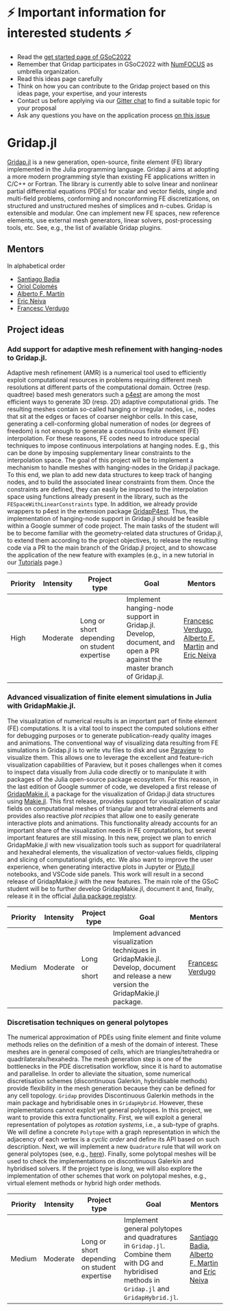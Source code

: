 # ⚡ Important information for interested students  ⚡
- Read the [get started page of GSoC2022](https://summerofcode.withgoogle.com/get-started/)
- Remember that Gridap participates in GSoC2022 with [NumFOCUS](https://numfocus.org/) as umbrella organization.
- Read this ideas page carefully
- Think on how you can contribute to the Gridap project based on this ideas page, your expertise, and your interests
- Contact us before applying via our [Gitter chat](https://gitter.im/Gridap-jl/community) to find a suitable topic for your proposal
- Ask any questions you have on the application process [on this issue](https://github.com/gridap/GSoC/issues/6)

# Gridap.jl

[Gridap.jl](https://github.com/gridap/Gridap.jl) is a new generation, open-source, finite element (FE) library implemented in the Julia programming language. Gridap.jl aims at adopting a more modern programming style than existing FE applications written in C/C++ or Fortran.  The library is currently able to solve linear and nonlinear partial differential equations (PDEs) for scalar and vector fields, single and multi-field problems, conforming and nonconforming FE discretizations, on structured and unstructured meshes of simplices and n-cubes. Gridap is extensible and modular. One can implement new FE spaces, new reference elements, use external mesh generators, linear solvers, post-processing tools, etc. See, e.g., the list of available Gridap plugins.


## Mentors

In alphabetical order
- [Santiago Badia](https://github.com/santiagobadia)
- [Oriol Colomés](https://github.com/oriolcg)
- [Alberto F. Martín](https://github.com/amartinhuertas)
- [Eric Neiva](https://github.com/ericneiva)
- [Francesc Verdugo](https://github.com/fverdugo)

## Project ideas

### Add support for adaptive mesh refinement with hanging-nodes to Gridap.jl.

Adaptive mesh refinement (AMR) is a numerical tool used to efficiently exploit computational resources in problems requiring different mesh resolutions at different parts of the computational domain. Octree (resp. quadtree) based mesh generators such a [p4est](https://www.p4est.org/) are among the most efficient ways to generate 3D (resp. 2D) adaptive computational grids. The resulting meshes contain so-called hanging or irregular nodes, i.e., nodes that sit at the edges or faces of coarser neighbor cells. In this case, generating a cell-conforming global numeration of nodes (or degrees of freedom) is not enough to generate a continuous finite element (FE) interpolation. For these reasons, FE codes need to introduce special techniques to impose continuous interpolations at hanging nodes. E.g., this can be done by imposing supplementary linear constraints to the interpolation space. The goal of this project will be to implement a mechanism to handle meshes with hanging-nodes in the Gridap.jl package. To this end, we plan to add new data structures to keep track of hanging nodes, and to build the associated linear constraints from them. Once the constraints are defined, they can easily be imposed to the interpolation space using functions already present in the library, such as the `FESpaceWithLinearConstraints` type. In addition, we already provide wrappers to p4est in the extension package [GridapP4est](https://github.com/gridap/GridapP4est.jl). Thus, the implementation of hanging-node support in Gridap.jl should be feasible within a Google summer of code project. The main tasks of the student will be to become familiar with the geometry-related data structures of Gridap.jl, to extend them according to the project objectives, to release the resulting code via a PR to the main branch of the Gridap.jl project, and to showcase the application of the new feature with examples (e.g., in a new tutorial in our [Tutorials](https://gridap.github.io/Tutorials/dev/) page.)


| **Priority** | **Intensity** | **Project type** | **Goal**  | **Mentors** |
| ------------ | ------------- | ---------------- | --------- | ----------- |
|  High  | Moderate | Long or short depending on student expertise | Implement hanging-node support in Gridap.jl. Develop, document, and open a PR against the master branch of Gridap.jl. |  [Francesc Verdugo](https://github.com/fverdugo), [Alberto F. Martin](https://github.com/amartinhuertas) and [Eric Neiva](https://github.com/ericneiva)

### Advanced visualization of finite element simulations in Julia with GridapMakie.jl.
The visualization of numerical results is an important part of finite element (FE) computations. It is a vital tool to inspect the computed solutions either for debugging purposes or to generate publication-ready quality images and animations. The conventional way of visualizing data resulting from FE simulations in Gridap.jl is to write vtu files to disk and use [Paraview](https://www.paraview.org/) to visualize them. This allows one to leverage the excellent and feature-rich visualization capabilities of Paraview, but it poses challenges when it comes to inspect data visually from Julia code directly or to manipulate it with packages of the Julia open-source package ecosystem. For this reason, in the last edition of Google summer of code, we developed a first release of [GridapMakie.jl](https://github.com/gridap/GridapMakie.jl), a package for the visualization of Gridap.jl data structures using [Makie.jl](https://github.com/JuliaPlots/Makie.jl). This first release, provides support for visualization of scalar fields on computational meshes of triangular and tetrahedral elements and provides also reactive *plot recipies* that allow one to easily generate interactive plots and animations. This functionality already accounts for an important share of the visualization needs in FE computations, but several important features are still missing. In this new, project we plan to enrich GridapMakie.jl with new visualization tools such as support for quadrilateral and hexahedral elements, the visualization of vector-values fields, clipping and slicing of computational grids, etc. We also want to improve the user experience, when generating interactive plots in Jupyter or [Pluto.jl](https://github.com/fonsp/Pluto.jl) notebooks, and VSCode side panels. This work will result in a second release of GridapMakie.jl with the new features. The main role of the GSoC student will be to further develop GridapMakie.jl, document it and, finally, release it in the official [Julia package registry](https://github.com/JuliaRegistries/General).

| **Priority** | **Intensity** | **Project type** | **Goal**  | **Mentors** |
| ------------ | ------------- | ---------------- | --------- | ----------- |
|  Medium  | Moderate | Long or short  | Implement advanced visualization techniques in GridapMakie.jl. Develop, document and release a new version the GridapMakie.jl package. |  [Francesc Verdugo](https://github.com/fverdugo)

### Discretisation techniques on general polytopes 

The numerical approximation of PDEs using finite element and finite volume methods relies on the definition of a mesh of the domain of interest. These meshes are in general composed of _cells_, which are  triangles/tetrahedra or quadrilaterals/hexahedra. The mesh generation step is one of the bottlenecks in the PDE discretisation workflow, since it is hard to automatise and parallelise. In order to alleviate the situation, some numerical discretisation schemes (discontinuous Galerkin, hybridisable methods) provide flexibility in the mesh generation because they can be defined for any cell topology. `Gridap` provides Discontinuous Galerkin methods in the main package and hybridisable ones in `GridapHybrid`. However, these implementations cannot exploit yet general polytopes. In this project, we want to provide this extra functionality. First, we will exploit a general representation of polytopes as _rotation systems_, i.e., a sub-type of graphs. We will define a concrete `Polytope` with a graph representation in which the adjacency of each vertex is a _cyclic order_ and define its API based on such description. Next, we will implement a new `Quadrature` rule that will work on general polytopes (see, e.g., [here](http://dilbert.engr.ucdavis.edu/~suku/quadrature/hni-curvedsolid.pdf)). Finally, some polytopal meshes will be used to check the implementations on discontinuous Galerkin and hybridised solvers. If the project type is _long_, we will also explore the implementation of other schemes that work on polytopal meshes, e.g., virtual element methods or hybrid high order methods.

| **Priority** | **Intensity** | **Project type** | **Goal**  | **Mentors** |
| ------------ | ------------- | ---------------- | --------- | ----------- |
|  Medium  | Moderate | Long or short depending on student expertise | Implement general polytopes and quadratures in `Gridap.jl`. Combine them with DG and hybridised methods in `Gridap.jl` and `GridapHybrid.jl`. | [Santiago Badia](https://github.com/santiagobadia), [Alberto F. Martin](https://github.com/amartinhuertas) and [Eric Neiva](https://github.com/ericneiva)



